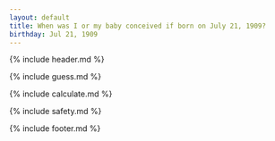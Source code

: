 ```yaml
---
layout: default
title: When was I or my baby conceived if born on July 21, 1909?
birthday: Jul 21, 1909
---
```


{% include header.md %}

{% include guess.md %}

{% include calculate.md %}

{% include safety.md %}

{% include footer.md %}



